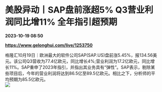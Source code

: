 # 美股异动丨SAP盘前涨超5% Q3营业利润同比增11% 全年指引超预期

**2023-10-19 08:50**

**https://www.gelonghui.com/live/1253750**

格隆汇10月19日｜欧洲最大的软件公司SAP(SAP.US)盘前涨5.45%，报134.56美元。该公司Q3营收为77.4亿欧元，同比增长4%;营业利润为17.2亿欧元，同比增长11%。SAP重申了2023年指引，并指出其业务具有“弹性”。SAP表示，剔除某些项目后，今年的营业利润将达到86.5亿至89.5亿欧元。相比之下，分析师的平均预期为85.5亿欧元。  
![](https://img3.gelonghui.com/f73b2-997b1dc9-a776-4164-8aed-87b5b6ef8444.png)